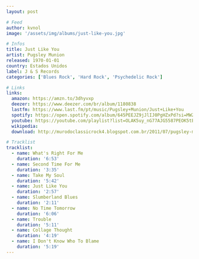 ```yaml
---
layout: post

# Feed
author: kvnol
image: '/assets/img/albums/just-like-you.jpg'

# Infos
title: Just Like You
artist: Pugsley Munion
released: 1970-01-01
country: Estados Unidos
label: J & S Records
categories: ['Blues Rock', 'Hard Rock', 'Psychedelic Rock']

# Links
links:
  amazon: https://amzn.to/3dhyvxp
  deezer: https://www.deezer.com/br/album/1180838
  lastfm: https://www.last.fm/pt/music/Pugsley+Munion/Just+Like+You
  spotify: https://open.spotify.com/album/645PEEJZ9jJlIJ0PgHZxPd?si=MWZ3nINSTuCbacpFEvc0pw
  youtube: https://youtube.com/playlist?list=OLAK5uy_nG77AJG5587PEOK5tEKtye1k5vPwH6DgE
  wikipedia:
  download: http://murodoclassicrock4.blogspot.com.br/2011/07/pugsley-munion-just-like-you-1971.html

# Tracklist
tracklist:
  - name: What's Right For Me
    duration: '6:53'
  - name: Second Time For Me
    duration: '3:35'
  - name: Take My Soul
    duration: '5:42'
  - name: Just Like You
    duration: '2:57'
  - name: Slumberland Blues
    duration: '2:11'
  - name: No Time Tomorrow
    duration: '6:06'
  - name: Trouble
    duration: '5:11'
  - name: Collage Thought
    duration: '4:19'
  - name: I Don't Know Who To Blame
    duration: '5:19'
---
```

